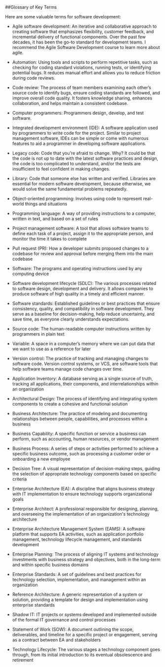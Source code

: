 ##Glossary of Key Terms

Here are some valuable terms for software development:

- Agile software development: An iterative and collaborative approach to creating software that emphasizes flexibility, customer feedback, and incremental delivery of functional components. Over the past few decades, it has been the go-to standard for development teams. I recommend the Agile Software Development course to learn more about agile.
- Automation: Using tools and scripts to perform repetitive tasks, such as checking for coding standard violations, running tests, or identifying potential bugs. It reduces manual effort and allows you to reduce friction during code reviews.
- Code review: The process of team members examining each other’s source code to identify bugs, ensure coding standards are followed, and improve overall code quality. It fosters knowledge sharing, enhances collaboration, and helps maintain a consistent codebase. 
- Computer programmers: Programmers design, develop, and test software.
- Integrated development environment (IDE): A software application used by programmers to write code for the project. Similar to project management software, IDEs can be simple or come with numerous features to aid a programmer in developing software applications.
- Legacy code: Code that you're afraid to change. Why? It could be that the code is not up to date with the latest software practices and design, the code is too complicated to understand, and/or the tests are insufficient to feel confident in making changes.
- Library: Code that someone else has written and verified. Libraries are essential for modern software development, because otherwise, we would solve the same fundamental problems repeatedly.
- Object-oriented programming: Involves using code to represent real-world things and situations
- Programming language: A way of providing instructions to a computer, written in text, and based on a set of rules
- Project management software: A tool that allows software teams to define each task of a project, assign it to the appropriate person, and monitor the time it takes to complete
- Pull request (PR): How a developer submits proposed changes to a codebase for review and approval before merging them into the main codebase
- Software: The programs and operating instructions used by any computing device
- Software development lifecycle (SDLC): The various processes related to software design, development and delivery. It allows companies to produce software of high quality in a timely and efficient manner.
- Software standards: Established guidelines or best practices that ensure consistency, quality, and compatibility in software development. They serve as a baseline for decision-making, help reduce uncertainty, and save time, as everyone clearly understands expectations.
- Source code: The human-readable computer instructions written by programmers in plain text
- Variable: A space in a computer’s memory where we can put data that we want to use as a reference for later
- Version control: The practice of tracking and managing changes to software code. Version control systems, or VCS, are software tools that help software teams manage code changes over time.

- Application Inventory: A database serving as a single source of truth, tracking all applications, their components, and interrelationships within an organization
- Architectural Design: The process of identifying and integrating system components to create a cohesive and functional solution
- Business Architecture: The practice of modeling and documenting relationships between people, capabilities, and processes within a business
- Business Capability: A specific function or service a business can perform, such as accounting, human resources, or vendor management
- Business Process: A series of steps or activities performed to achieve a specific business outcome, such as processing a customer order or onboarding a new employee
- Decision Tree: A visual representation of decision-making steps, guiding the selection of appropriate technology components based on specific criteria
- Enterprise Architecture (EA): A discipline that aligns business strategy with IT implementation to ensure technology supports organizational goals
- Enterprise Architect: A professional responsible for designing, planning, and overseeing the implementation of an organization's technology architecture
- Enterprise Architecture Management System (EAMS): A software platform that supports EA activities, such as application portfolio management, technology lifecycle management, and standards development
- Enterprise Planning: The process of aligning IT systems and technology investments with business strategy and objectives, both in the long-term and within specific business domains
- Enterprise Standards: A set of guidelines and best practices for technology selection, implementation, and management within an organization
- Reference Architecture: A generic representation of a system or solution, providing a template for design and implementation using enterprise standards
- Shadow IT: IT projects or systems developed and implemented outside of the formal IT governance and control processes
- Statement of Work (SOW): A document outlining the scope, deliverables, and timeline for a specific project or engagement, serving as a contract between EA and stakeholders
- Technology Lifecycle: The various stages a technology component goes through, from its initial introduction to its eventual obsolescence and retirement